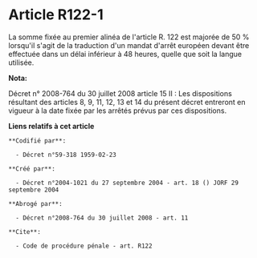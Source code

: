 # Article R122-1

La somme fixée au premier alinéa de l'article R. 122 est majorée de 50 % lorsqu'il s'agit de la traduction d'un mandat
d'arrêt européen devant être effectuée dans un délai inférieur à 48 heures, quelle que soit la langue utilisée.

**Nota:**

Décret n° 2008-764 du 30 juillet 2008 article 15 II : Les dispositions résultant des articles 8, 9, 11, 12, 13 et 14 du
présent décret entreront en vigueur à la date fixée par les arrêtés prévus par ces dispositions.

**Liens relatifs à cet article**

	**Codifié par**:

	  - Décret n°59-318 1959-02-23

	**Créé par**:

	  - Décret n°2004-1021 du 27 septembre 2004 - art. 18 () JORF 29 septembre 2004

	**Abrogé par**:

	  - Décret n°2008-764 du 30 juillet 2008 - art. 11

	**Cite**:

	  - Code de procédure pénale - art. R122

